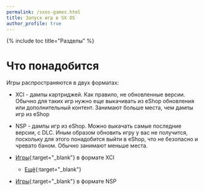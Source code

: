 ```yaml
---
permalink: /sxos-games.html
title: Запуск игр в SX OS
author_profile: true
---
```

{% include toc title="Разделы" %}

# Что понадобится

Игры распространяются в двух форматах: 
* XCI - дампы картриджей. Как правило, не обновленные версии. Обычно для таких игр нужно еще выкачивать из eShop обновления или дополнительный контент. Занимают больше места, чем дампы игр из eShop
* NSP - дампы игр из eShop. Можно выкачать самые последние версии, с DLC. Иным образом обновить игру у вас не получится, поскольку для этого понадобится выйти в eShop, что не безопасно и чревато баном. Обычно занимают меньше места.

* [Игры](https://drive.google.com/drive/folders/1R28dVaYEkpd6mgK_arcQy26LHBC-0o48){:target="_blank"} в формате XCI 
	* [Ещё](https://www.reddit.com/r/SwitchPirates/comments/8s2e2t/download_switch_roms_from_here_the_sooner_you_do/){:target="_blank"}
* [Игры](https://drive.google.com/drive/folders/1R28dVaYEkpd6mgK_arcQy26LHBC-0o48){:target="_blank"} в формате NSP 

